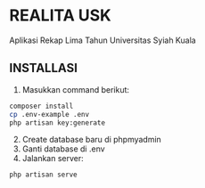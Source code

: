 # REALITA USK
Aplikasi Rekap Lima Tahun Universitas Syiah Kuala

## INSTALLASI
1. Masukkan command berikut: 
```bash
composer install
cp .env-example .env
php artisan key:generate
```
2. Create database baru di phpmyadmin
3. Ganti database di .env
4. Jalankan server:
```bash
php artisan serve
```
